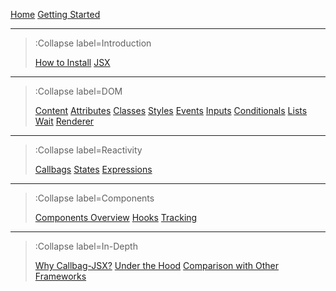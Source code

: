 [Home](/)
[Getting Started](/getting-started)

---

> :Collapse label=Introduction
>
> [How to Install](/install)
> [JSX](/jsx)

---

> :Collapse label=DOM
>
> [Content](/dom/content)
> [Attributes](/dom/attributes)
> [Classes](/dom/classes)
> [Styles](/dom/styles)
> [Events](/dom/events)
> [Inputs](/dom/inputs)
> [Conditionals](/dom/conditionals)
> [Lists](/dom/lists)
> [Wait](/dom/wait)
> [Renderer](/dom/renderer)

---

> :Collapse label=Reactivity
>
> [Callbags](/reactivity/callbags)
> [States](/reactivity/states)
> [Expressions](/reactivity/expressions)

---

> :Collapse label=Components
>
> [Components Overview](/components/overview)
> [Hooks](/components/hooks)
> [Tracking](/components/tracking)

---

> :Collapse label=In-Depth
>
> [Why Callbag-JSX?](/in-depth/why)
> [Under the Hood](/in-depth/under-the-hood)
> [Comparison with Other Frameworks](/in-depth/compare)
